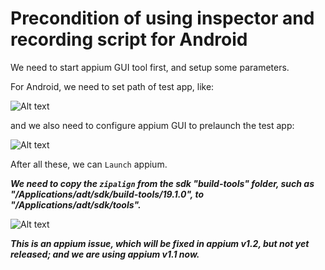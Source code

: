 # Precondition of using inspector and recording script for Android

We need to start appium GUI tool first, and setup some parameters.

For Android, we need to set path of test app, like:

![Alt text](https://raw.githubusercontent.com/hy1984427/appium/master/images/android_gui_setting.png "Android app path in appium GUI setting")

and we also need to configure appium GUI to prelaunch the test app:

![Alt text](https://raw.githubusercontent.com/hy1984427/appium/master/images/gui_prelaunch.png "appium GUI setting - prelaunch")

After all these, we can `Launch` appium.

***We need to copy the `zipalign` from the sdk "build-tools" folder, such as "/Applications/adt/sdk/build-tools/19.1.0", to "/Applications/adt/sdk/tools".***

![Alt text](https://raw.githubusercontent.com/hy1984427/appium/master/images/android_zipalign_appium_1.1.png "Android zipalign appium v1.1")

***This is an appium issue, which will be fixed in appium v1.2, but not yet released; and we are using appium v1.1 now.***
